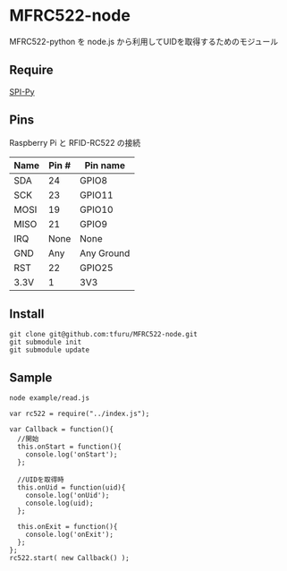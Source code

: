 # MFRC522-node
MFRC522-python を node.js から利用してUIDを取得するためのモジュール  

## Require
[SPI-Py](https://github.com/lthiery/SPI-Py)

## Pins
Raspberry Pi と RFID-RC522 の接続  

| Name | Pin # | Pin name   |
|------|-------|------------|
| SDA  | 24    | GPIO8      |
| SCK  | 23    | GPIO11     |
| MOSI | 19    | GPIO10     |
| MISO | 21    | GPIO9      |
| IRQ  | None  | None       |
| GND  | Any   | Any Ground |
| RST  | 22    | GPIO25     |
| 3.3V | 1     | 3V3        |

## Install
```
git clone git@github.com:tfuru/MFRC522-node.git
git submodule init
git submodule update
```

## Sample
```
node example/read.js
```

```
var rc522 = require("../index.js");

var Callback = function(){
  //開始
  this.onStart = function(){
    console.log('onStart');
  };

  //UIDを取得時
  this.onUid = function(uid){
    console.log('onUid');
    console.log(uid);
  };

  this.onExit = function(){
    console.log('onExit');
  };
};
rc522.start( new Callback() );
```
